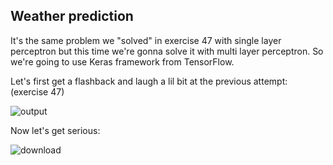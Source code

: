 ## Weather prediction
It's the same problem we "solved" in exercise 47 with single layer perceptron but this time we're gonna solve it with multi layer perceptron. So we're going to use 
Keras framework from TensorFlow.  

Let's first get a flashback and laugh a lil bit at the previous attempt: (exercise 47)

![output](https://github.com/mhmdParvari/Machine-Learning/assets/103634638/baf10b0f-4367-474f-a351-08860692f880)  

Now let's get serious:

![download](https://github.com/mhmdParvari/Machine-Learning/assets/103634638/e528779a-4dcc-4589-bdbd-cce5f613512a)
